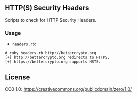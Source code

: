## HTTP(S) Security Headers
Scripts to check for HTTP Security Headers.

### Usage

  * `headers.rb`:
```
# ruby headers.rb http://bettercrypto.org
[+] http://bettercrypto.org redirects to HTTPS.
[+] https://bettercrypto.org supports HSTS.
```

## License
CC0 1.0: https://creativecommons.org/publicdomain/zero/1.0/
